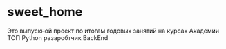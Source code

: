 # sweet_home

Это выпускной проект по итогам годовых занятий на курсах Академии ТОП Python разаробтчик BackEnd
